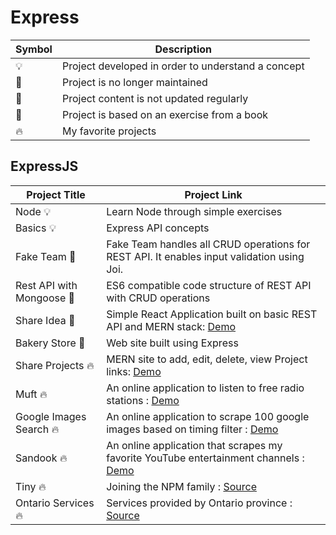 # Express

| Symbol | Description                                        |
| ------ | -------------------------------------------------- |
| 💡     | Project developed in order to understand a concept |
| 📕     | Project is no longer maintained                    |
| 👶     | Project content is not updated regularly           |
| 📝     | Project is based on an exercise from a book        |
| 🔥     | My favorite projects                               |

## ExpressJS

| Project Title             | Project Link                                                                                                                    |
| ------------------------- | ------------------------------------------------------------------------------------------------------------------------------- |
| Node 💡                   | Learn Node through simple exercises                                                                                             |
| Basics 💡                 | Express API concepts                                                                                                            |
| Fake Team 📝              | Fake Team handles all CRUD operations for REST API. It enables input validation using Joi.                                      |
| Rest API with Mongoose 📝 | ES6 compatible code structure of REST API with CRUD operations                                                                  |
| Share Idea 📝             | Simple React Application built on basic REST API and MERN stack: [Demo](https://go.aws/34QbTQl)                                 |
| Bakery Store 📝           | Web site built using Express                                                                                                    |
| Share Projects 🔥         | MERN site to add, edit, delete, view Project links: [Demo](https://share-projects.herokuapp.com/)                               |
| Muft 🔥                   | An online application to listen to free radio stations : [Demo](https://muft.herokuapp.com/)                                    |
| Google Images Search 🔥   | An online application to scrape 100 google images based on timing filter : [Demo](https://google-images-scraper.herokuapp.com/) |
| Sandook 🔥                | An online application that scrapes my favorite YouTube entertainment channels : [Demo](https://sandook.herokuapp.com/)          |
| Tiny 🔥                   | Joining the NPM family : [Source](https://www.npmjs.com/package/@tpkahlon/tiny)                                                 |
| Ontario Services 🔥       | Services provided by Ontario province : [Source](https://ontario-services.herokuapp.com)                                        |
